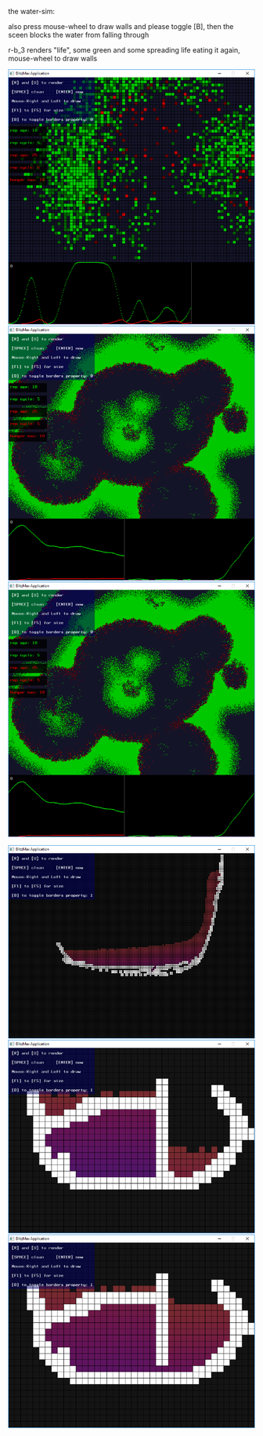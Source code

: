 the water-sim:

also press mouse-wheel to draw walls
and please toggle [B], then the sceen blocks the water from falling through

r-b_3 renders "life", some green and some spreading life eating it
again, mouse-wheel to draw walls

![alt tag](https://github.com/eme64/Hobby-Projects-Archive/blob/master/BlitzMax%20Projects/Simulations/cellular%20automaton%20-%20water%20and%20life/simulation/life1.png?raw=true "life")
![alt tag](https://github.com/eme64/Hobby-Projects-Archive/blob/master/BlitzMax%20Projects/Simulations/cellular%20automaton%20-%20water%20and%20life/simulation/life2.png?raw=true "life")
![alt tag](https://github.com/eme64/Hobby-Projects-Archive/blob/master/BlitzMax%20Projects/Simulations/cellular%20automaton%20-%20water%20and%20life/simulation/life2.png?raw=true "life")


![alt tag](https://github.com/eme64/Hobby-Projects-Archive/blob/master/BlitzMax%20Projects/Simulations/cellular%20automaton%20-%20water%20and%20life/simulation/water1.png?raw=true "water")
![alt tag](https://github.com/eme64/Hobby-Projects-Archive/blob/master/BlitzMax%20Projects/Simulations/cellular%20automaton%20-%20water%20and%20life/simulation/water2.png?raw=true "water")
![alt tag](https://github.com/eme64/Hobby-Projects-Archive/blob/master/BlitzMax%20Projects/Simulations/cellular%20automaton%20-%20water%20and%20life/simulation/water3.png?raw=true "water")

